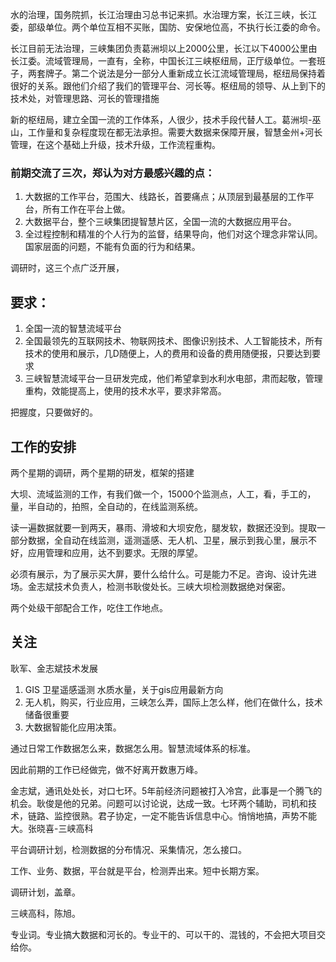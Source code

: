 水的治理，国务院抓，长江治理由习总书记来抓。水治理方案，长江三峡，长江委，部级单位。两个单位互相不买账，国防、安保地位高，不执行长江委的命令。

长江目前无法治理，三峡集团负责葛洲坝以上2000公里，长江以下4000公里由长江委。流域管理局，一直有，全称，中国长江三峡枢纽局，正厅级单位。一套班子，两套牌子。第二个说法是分一部分人重新成立长江流域管理局，枢纽局保持着很好的关系。跟他们介绍了我们的管理平台、河长等。枢纽局的领导、从上到下的技术处，对管理思路、河长的管理措施

新的枢纽局，建立全国一流的工作体系，人很少，技术手段代替人工。葛洲坝-巫山，工作量和复杂程度现在都无法承担。需要大数据来保障开展，智慧金州+河长管理，在这个基础上升级，技术升级，工作流程重构。

### 前期交流了三次，郑认为对方最感兴趣的点：

1. 大数据的工作平台，范围大、线路长，首要痛点；从顶层到最基层的工作平台，所有工作在平台上做。
2. 大数据平台，整个三峡集团提智慧片区，全国一流的大数据应用平台。
3. 全过程控制和精准的个人行为的监督，结果导向，他们对这个理念非常认同。国家层面的问题，不能有负面的行为和结果。

调研时，这三个点广泛开展，

## 要求：

1. 全国一流的智慧流域平台
2. 全国最领先的互联网技术、物联网技术、图像识别技术、人工智能技术，所有技术的使用和展示，几D随便上，人的费用和设备的费用随便报，只要达到要求
3. 三峡智慧流域平台一旦研发完成，他们希望拿到水利水电部，肃而起敬，管理重构，效能提高上，使用的技术水平，要求非常高。

把握度，只要做好的。

## 工作的安排

两个星期的调研，两个星期的研发，框架的搭建

大坝、流域监测的工作，有我们做一个，15000个监测点，人工，看，手工的，量，半自动的，拍照，全自动的，在线监测系统。

读一遍数据就要一到两天，暴雨、滑坡和大坝安危，腿发软，数据还没到。提取一部分数据，全自动在线监测，遥测遥感、无人机、卫星，展示到我心里，展示不好，应用管理和应用，达不到要求。无限的厚望。

必须有展示，为了展示买大屏，要什么给什么。可是能力不足。咨询、设计先进场。金志斌技术负责人，检测书耿俊处长。三峡大坝检测数据绝对保密。

两个处级干部配合工作，吃住工作地点。

## 关注

耿军、金志斌技术发展

1. GIS 卫星遥感遥测 水质水量，关于gis应用最新方向
2. 无人机，购买，行业应用，三峡怎么弄，国际上怎么样，他们在做什么，技术储备很重要
3. 大数据智能化应用决策。

通过日常工作数据怎么来，数据怎么用。智慧流域体系的标准。

因此前期的工作已经做完，做不好离开数惠万峰。

金志斌，通讯处处长，对口七环。5年前经济问题被打入冷宫，此事是一个腾飞的机会。耿俊是他的兄弟。问题可以讨论说，达成一致。七环两个辅助，司机和技术，链路、监控很熟。君子协定，一定不能告诉信息中心。悄悄地搞，声势不能大。张晓喜-三峡高科

平台调研计划，检测数据的分布情况、采集情况，怎么接口。

工作、业务、数据，平台就是平台，检测弄出来。短中长期方案。

调研计划，盖章。

三峡高科，陈旭。

专业词。专业搞大数据和河长的。专业干的、可以干的、混钱的，不会把大项目交给你。